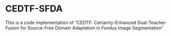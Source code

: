 # CEDTF-SFDA
This is a code implementation of “CEDTF: Certainty-Enhanced Dual-Teacher Fusion for Source-Free Domain Adaptation in Fundus Image Segmentation”
